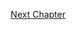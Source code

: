 <p align="right">
   <a href="../3.%20Decentralized%20Apps%20(Dapps)/3.1%20Decentralized%20Applications%20(Dapps)/3.1.1%20Blockchain%20Server.md">Next Chapter</a>
</p>

